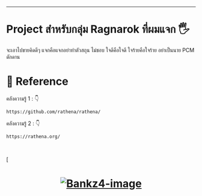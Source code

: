 
----------
# Project สำหรับกลุ่ม Ragnarok ที่ผมแจก 🖐️

จะเอาไปขายคิดดีๆ แจกคือแจกอย่าทำตัวสถุน ไม่ชอบ ใจดีคือใจดี ใจร้ายคือใจร้าย
อย่าเป็นนาย PCM ดักดาน

# 📌 Reference
คลังความรู้ 1 : 👇

    https://github.com/rathena/rathena/

คลังความรู้ 2 : 👇

    https://rathena.org/

<br>

[<h1 align="center">
  [![Bankz4-image]][Bankz4-url]<br>
</h1>

[Bankz4-image]: https://img.shields.io/badge/Amonchai--green?logo=github&style=social
[Bankz4-url]: https://github.com/byz7day/

